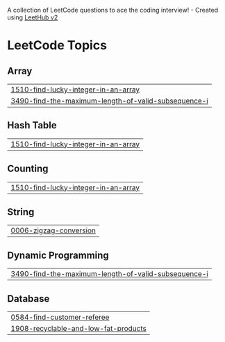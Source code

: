 A collection of LeetCode questions to ace the coding interview! - Created using [LeetHub v2](https://github.com/arunbhardwaj/LeetHub-2.0)
<!---LeetCode Topics Start-->
# LeetCode Topics
## Array
|  |
| ------- |
| [1510-find-lucky-integer-in-an-array](https://github.com/GovindShukla-ux/DailyLeet/tree/master/1510-find-lucky-integer-in-an-array) |
| [3490-find-the-maximum-length-of-valid-subsequence-i](https://github.com/GovindShukla-ux/DailyLeet/tree/master/3490-find-the-maximum-length-of-valid-subsequence-i) |
## Hash Table
|  |
| ------- |
| [1510-find-lucky-integer-in-an-array](https://github.com/GovindShukla-ux/DailyLeet/tree/master/1510-find-lucky-integer-in-an-array) |
## Counting
|  |
| ------- |
| [1510-find-lucky-integer-in-an-array](https://github.com/GovindShukla-ux/DailyLeet/tree/master/1510-find-lucky-integer-in-an-array) |
## String
|  |
| ------- |
| [0006-zigzag-conversion](https://github.com/GovindShukla-ux/DailyLeet/tree/master/0006-zigzag-conversion) |
## Dynamic Programming
|  |
| ------- |
| [3490-find-the-maximum-length-of-valid-subsequence-i](https://github.com/GovindShukla-ux/DailyLeet/tree/master/3490-find-the-maximum-length-of-valid-subsequence-i) |
## Database
|  |
| ------- |
| [0584-find-customer-referee](https://github.com/GovindShukla-ux/DailyLeet/tree/master/0584-find-customer-referee) |
| [1908-recyclable-and-low-fat-products](https://github.com/GovindShukla-ux/DailyLeet/tree/master/1908-recyclable-and-low-fat-products) |
<!---LeetCode Topics End-->